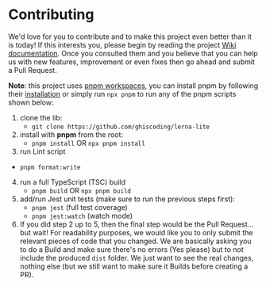 # Contributing

We'd love for you to contribute and to make this project even better than it is today! If this interests you, please begin by reading the project [Wiki documentation](https://github.com/ghiscoding/lerna-lite/wiki). Once you consulted them and you believe that you can help us with new features, improvement or even fixes then go ahead and submit a Pull Request.

**Note**: this project uses [pnpm workspaces](https://pnpm.io/workspaces), you can install pnpm by following their [installation](https://pnpm.io/installation) or simply run `npx pnpm` to run any of the pnpm scripts shown below:

1. clone the lib:
   - `git clone https://github.com/ghiscoding/lerna-lite`
2. install with **pnpm** from the root:
   - `pnpm install` OR `npx pnpm install`
3. run Lint script
  - `pnpm format:write`
4. run a full TypeScript (TSC) build
   - `pnpm build` OR `npx pnpm build`
5. add/run Jest unit tests (make sure to run the previous steps first):
   - `pnpm jest` (full test coverage)
   - `pnpm jest:watch` (watch mode)
6. If you did step 2 up to 5, then the final step would be the Pull Request... but wait! For readability purposes, we would like you to only submit the relevant pieces of code that you changed. We are basically asking you to do a Build and make sure there's no errors (Yes please) but to not include the produced `dist` folder. We just want to see the real changes, nothing else (but we still want to make sure it Builds before creating a PR).

